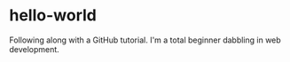 # hello-world
Following along with a GitHub tutorial.
I'm a total beginner dabbling in web development. 
